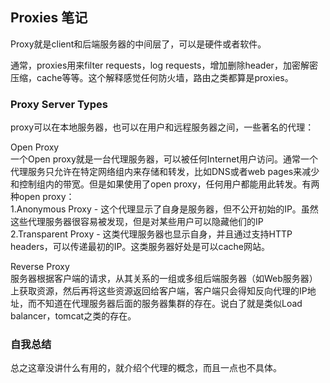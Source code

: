## Proxies 笔记
Proxy就是client和后端服务器的中间层了，可以是硬件或者软件。

通常，proxies用来filter requests，log requests，增加删除header，加密解密压缩，cache等等。这个解释感觉任何防火墙，路由之类都算是proxies。

### Proxy Server Types  
proxy可以在本地服务器，也可以在用户和远程服务器之间，一些著名的代理：

Open Proxy  
一个Open proxy就是一台代理服务器，可以被任何Internet用户访问。通常一个代理服务只允许在特定网络组内来存储和转发，比如DNS或者web pages来减少和控制组内的带宽。但是如果使用了open proxy，任何用户都能用此转发。有两种open proxy：  
1.Anonymous Proxy - 这个代理显示了自身是服务器，但不公开初始的IP。虽然这些代理服务器很容易被发现，但是对某些用户可以隐藏他们的IP  
2.Transparent Proxy - 这类代理服务器也显示自身，并且通过支持HTTP headers，可以传递最初的IP。这类服务器好处是可以cache网站。

Reverse Proxy  
服务器根据客户端的请求，从其关系的一组或多组后端服务器（如Web服务器）上获取资源，然后再将这些资源返回给客户端，客户端只会得知反向代理的IP地址，而不知道在代理服务器后面的服务器集群的存在。说白了就是类似Load balancer，tomcat之类的存在。

### 自我总结
总之这章没讲什么有用的，就介绍个代理的概念，而且一点也不具体。